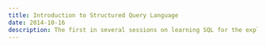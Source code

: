 ```yaml
---
title: Introduction to Structured Query Language
date: 2014-10-16
description: The first in several sessions on learning SQL for the exploration of large datasets.
---
```

